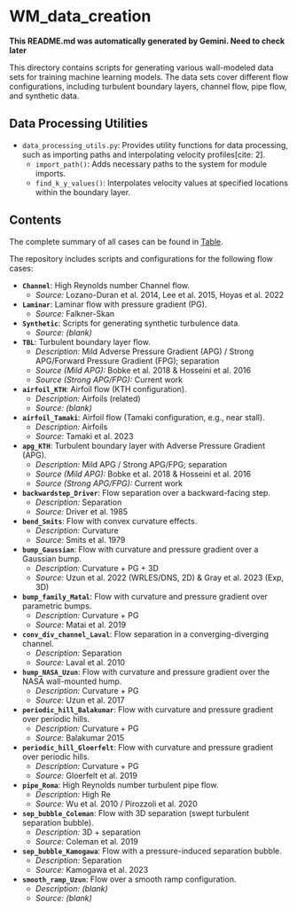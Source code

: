 # WM_data_creation

**This README.md was automatically generated by Gemini. Need to check later**

This directory contains scripts for generating various wall-modeled data sets for training machine learning models. The data sets cover different flow configurations, including turbulent boundary layers, channel flow, pipe flow, and synthetic data.

## Data Processing Utilities

* `data_processing_utils.py`:  Provides utility functions for data processing, such as importing paths and interpolating velocity profiles[cite: 2].
    * `import_path()`:  Adds necessary paths to the system for module imports.
    * `find_k_y_values()`:  Interpolates velocity values at specified locations within the boundary layer.

## Contents

The complete summary of all cases can be found in [Table](https://docs.google.com/spreadsheets/d/18hcHtwxN7-uUAkYSo2UL1Tny2SpPDvQiWsKEqjHOlh0/edit?usp=sharing).

The repository includes scripts and configurations for the following flow cases:

* **`Channel`**: High Reynolds number Channel flow.
    * *Source:* Lozano-Duran et al. 2014, Lee et al. 2015, Hoyas et al. 2022
* **`Laminar`**: Laminar flow with pressure gradient (PG).
    * *Source:* Falkner-Skan
* **`Synthetic`**: Scripts for generating synthetic turbulence data.
    * *Source:* *(blank)*
* **`TBL`**: Turbulent boundary layer flow.
    * *Description:* Mild Adverse Pressure Gradient (APG) / Strong APG/Forward Pressure Gradient (FPG); separation
    * *Source (Mild APG):* Bobke et al. 2018 & Hosseini et al. 2016
    * *Source (Strong APG/FPG):* Current work
* **`airfoil_KTH`**: Airfoil flow (KTH configuration).
    * *Description:* Airfoils (related)
    * *Source:* *(blank)*
* **`airfoil_Tamaki`**: Airfoil flow (Tamaki configuration, e.g., near stall).
    * *Description:* Airfoils
    * *Source:* Tamaki et al. 2023
* **`apg_KTH`**: Turbulent boundary layer with Adverse Pressure Gradient (APG).
    * *Description:* Mild APG / Strong APG/FPG; separation
    * *Source (Mild APG):* Bobke et al. 2018 & Hosseini et al. 2016
    * *Source (Strong APG/FPG):* Current work
* **`backwardstep_Driver`**: Flow separation over a backward-facing step.
    * *Description:* Separation
    * *Source:* Driver et al. 1985
* **`bend_Smits`**: Flow with convex curvature effects.
    * *Description:* Curvature
    * *Source:* Smits et al. 1979
* **`bump_Gaussian`**: Flow with curvature and pressure gradient over a Gaussian bump.
    * *Description:* Curvature + PG + 3D
    * *Source:* Uzun et al. 2022 (WRLES/DNS, 2D) & Gray et al. 2023 (Exp, 3D)
* **`bump_family_Matal`**: Flow with curvature and pressure gradient over parametric bumps.
    * *Description:* Curvature + PG
    * *Source:* Matai et al. 2019
* **`conv_div_channel_Laval`**: Flow separation in a converging-diverging channel.
    * *Description:* Separation
    * *Source:* Laval et al. 2010
* **`hump_NASA_Uzun`**: Flow with curvature and pressure gradient over the NASA wall-mounted hump.
    * *Description:* Curvature + PG
    * *Source:* Uzun et al. 2017
* **`periodic_hill_Balakumar`**: Flow with curvature and pressure gradient over periodic hills.
    * *Description:* Curvature + PG
    * *Source:* Balakumar 2015
* **`periodic_hill_Gloerfelt`**: Flow with curvature and pressure gradient over periodic hills.
    * *Description:* Curvature + PG
    * *Source:* Gloerfelt et al. 2019
* **`pipe_Roma`**: High Reynolds number turbulent pipe flow.
    * *Description:* High Re
    * *Source:* Wu et al. 2010 / Pirozzoli et al. 2020
* **`sep_bubble_Coleman`**: Flow with 3D separation (swept turbulent separation bubble).
    * *Description:* 3D + separation
    * *Source:* Coleman et al. 2019
* **`sep_bubble_Kamogawa`**: Flow with a pressure-induced separation bubble.
    * *Description:* Separation
    * *Source:* Kamogawa et al. 2023
* **`smooth_ramp_Uzun`**: Flow over a smooth ramp configuration.
    * *Description:* *(blank)*
    * *Source:* *(blank)*
